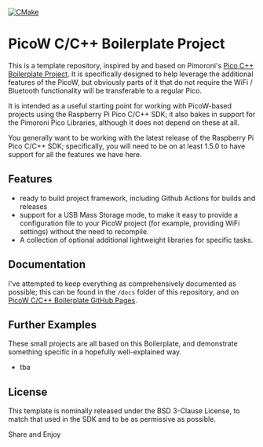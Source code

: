 [![CMake](https://github.com/ahnlak-rp2040/picow-boilerplate/actions/workflows/cmake.yml/badge.svg)](https://github.com/ahnlak-rp2040/picow-boilerplate/actions/workflows/cmake.yml)

# PicoW C/C++ Boilerplate Project

This is a template repository, inspired by and based on Pimoroni's 
[Pico C++ Boilerplate Project](https://github.com/pimoroni/pico-boilerplate). 
It is specifically designed to help leverage the additional features of the
PicoW, but obviously parts of it that do not require the WiFi / Bluetooth
functionality will be transferable to a regular Pico.

It is intended as a useful starting point for working with PicoW-based projects
using the Raspberry Pi Pico C/C++ SDK; it also bakes in support for the Pimoroni
Pico Libraries, although it does not depend on these at all.

You generally want to be working with the latest release of the Raspberry Pi
Pico C/C++ SDK; specifically, you will need to be on at least 1.5.0 to have
support for all the features we have here.


## Features

* ready to build project framework, including Github Actions for builds and releases
* support for a USB Mass Storage mode, to make it easy to provide a configuration
  file to your PicoW project (for example, providing WiFi settings) without the
  need to recompile.
* A collection of optional additional lightweight libraries for specific tasks.


## Documentation

I've attempted to keep everything as comprehensively documented as possible;
this can be found in the `/docs` folder of this repository, and on
[PicoW C/C++ Boilerplate GitHub Pages](https://ahnlak-rp2040.github.io/picow-boilerplate).


## Further Examples

These small projects are all based on this Boilerplate, and demonstrate something
specific in a hopefully well-explained way.

* tba


## License

This template is nominally released under the BSD 3-Clause License, to match that
used in the SDK and to be as permissive as possible.


Share and Enjoy
